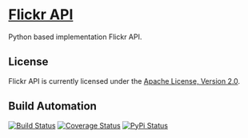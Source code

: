 # [Flickr API](http://flickr-api.hive.pt)

Python based implementation Flickr API.

## License

Flickr API is currently licensed under the [Apache License, Version 2.0](http://www.apache.org/licenses/).

## Build Automation

[![Build Status](https://travis-ci.org/hivesolutions/flickr_api.svg?branch=master)](https://travis-ci.org/hivesolutions/flickr_api)
[![Coverage Status](https://coveralls.io/repos/hivesolutions/flickr_api/badge.svg?branch=master)](https://coveralls.io/r/hivesolutions/flickr_api?branch=master)
[![PyPi Status](https://img.shields.io/pypi/v/flickr_api_python.svg)](https://pypi.python.org/pypi/flickr_api_python)
